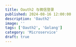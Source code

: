 ```yaml
---
title: Oauth2 与微信登录
published: 2024-08-16 12:00:00
description: 'Oauth2'
image: ''
tags: ['Oauth2', 'Golang']
category: 'Microservice'
draft: true 
---
```

